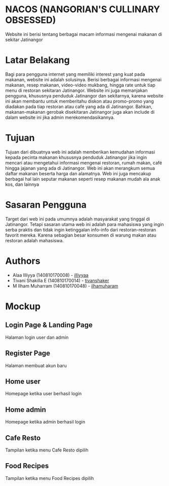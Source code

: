 # NACOS (NANGORIAN'S CULLINARY OBSESSED)

Website ini berisi tentang berbagai macam informasi mengenai   makanan di sekitar Jatinangor

# Latar Belakang

Bagi para pengguna internet yang memiliki interest yang kuat pada makanan, website ini adalah solusinya. Berisi berbagai informasi mengenai makanan, resep makanan, video-video mukbang, hingga rate untuk tiap menu di restoran sekitaran Jatinangor. Website ini juga memanjakan pengguna, khususnya penduduk Jatinangor dan sekitarnya, karena website ini akan membantu untuk memberitahu diskon atau promo-promo yang diadakan pada tiap restoran atau café yang ada di Jatinangor. Bahkan, makanan-makanan gerobak disekitaran Jatinangor juga akan include di dalam website ini jika admin merekomendasikannya.

# Tujuan

Tujuan dari dibuatnya web ini adalah memberikan kemudahan informasi kepada pecinta makanan khususnya penduduk Jatinangor jika ingin mencari atau mengetahui informasi mengenai restoran, rumah makan, café hingga jajanan yang ada di Jatinangor. Web ini akan merangkum semua daftar makanan beserta harga dan alamatnya. Web ini juga mencakup berbagai hal lain seputar makanan seperti resep makanan mudah ala anak kos, dan lainnya

# Sasaran Pengguna

Target dari web ini pada umumnya adalah masyarakat yang tinggal di Jatinangor. Tetapi sasaran utama web ini adalah para mahasiswa yang ingin serba praktis dan tidak ingin ketinggalan info-info dari restoran-restoran favorit mereka. Karena sebagian besar konsumen di warung makan atau restoran adalah mahasiswa.

# Authors

- Alaa Illiyya (140810170008) - [illiyyaa](https://github.com/illiyyaa)
- Tivani Shakilla E (140810170014) - [tivanshaker](https://github.com/tivanshaker)
- M Ilham Muharram (140810170048) - [ilhamuharam](https://github.com/ilhamuharam)

# Mockup 


## Login Page & Landing Page
Halaman login user dan admin


## Register Page
Halaman membuat akun baru


## Home user
Homepage ketika user berhasil login


## Home admin
Homepage ketika admin berhasil login

## Cafe Resto
Tampilan ketika menu Cafe Resto dipilih

## Food Recipes
Tampilan ketika menu Food Recipes dipilih